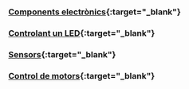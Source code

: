 ### [Components electrònics](electronica/electronica.md){:target="_blank"}

### [Controlant un LED](led/led.md){:target="_blank"}

### [Sensors](ldr/ldr.md){:target="_blank"}

### [Control de motors](motor/motors.md){:target="_blank"}
